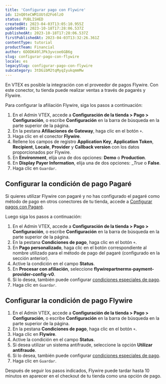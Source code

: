 ```yaml
---
title: 'Configurar pago con Flywire'
id: 12nQ0teCWM1UUtd2Fo6lzO
status: PUBLISHED
createdAt: 2023-04-03T13:05:10.955Z
updatedAt: 2023-10-18T17:28:06.537Z
publishedAt: 2023-10-18T17:28:06.537Z
firstPublishedAt: 2023-04-03T13:32:26.361Z
contentType: tutorial
productTeam: Financial
author: 6DODK49lJPk3yvcoe6GB6g
slug: configurar-pago-con-flywire
locale: es
legacySlug: configurar-pago-con-flywire
subcategory: 3tDGibM2tqMyqIyukqmmMw
---
```


En VTEX es posible la integración con el proveedor de pagos Flywire. Con este conector, tu tienda puede realizar ventas a través de pagarés y Flywire.

Para configurar la afiliación Flywire, siga los pasos a continuación:

1. En el Admin VTEX, accede a __Configuración de la tienda > Pago > Configuración__, o escribe __Configuración__ en la barra de búsqueda en la parte superior de la página.
2. En la pestana __Afiliaciones de Gateway__, haga clic en el botón `+`.
3. Haga clic en el conector __Flywire__.
4. Rellene los campos de registro __Application Key__, __Application Token__, __Recipient__, __Locale__, __Provider__ y __Callback version__ con los datos proporcionados por Flywire. 
5. En __Environment__, elija una de dos opciones: __Demo__ o __Production__.
6. En __Display Payer Information__, elija una de dos opciones: __True_ o __False__.
7. Haga clic en `Guardar`.

## Configurar la condición de pago Pagaré

Si quieres utilizar Flywire con pagaré y no has configurado el pagaré como método de pago en otros conectores de tu tienda, accede a [Configurar pagos con Pagaré](https://help.vtex.com/es/tutorial/configurar-pagos-con-pagare--5pW7avTwtyQcMu4uiW8quQ).

Luego siga los pasos a continuación:

1. En el Admin VTEX, accede a __Configuración de la tienda > Pago > Configuración__, o escribe __Configuración__ en la barra de búsqueda en la parte superior de la página.
2. En la pestana __Condiciones de pago__, haga clic en el botón `+`.
3. En __Pago personalizado__, haga clic en el botón correspondiente al nombre utilizado para el método de pago del pagaré (configurado en la sección anterior).
4. Active la condición en el campo __Status__.
5. En __Procesar con afiliación__, seleccione __flywirepartnermx-payment-provider-config-v0__.
6. Si lo desea, también puede configurar [condiciones especiales de pago](https://help.vtex.com/es/tutorial/condiciones-especiales--tutorials_456).
7. Haga clic en `Guardar`.

## Configurar la condición de pago Flywire

1. En el Admin VTEX, accede a __Configuración de la tienda > Pago > Configuración__, o escribe __Configuración__ en la barra de búsqueda en la parte superior de la página.
2. En la pestana __Condiciones de pago__, haga clic en el botón `+`.
3. Haga clic en __Flywire__.
4. Active la condición en el campo __Status__.
5. Si desea utilizar un sistema antifraude, seleccione la opción __Utilizar antifraude__.
6. Si lo desea, también puede configurar [condiciones especiales de pago](https://help.vtex.com/es/tutorial/condiciones-especiales--tutorials_456).
7. Haga clic en `Guardar`.

Después de seguir los pasos indicados, Flywire puede tardar hasta 10 minutos en aparecer en el checkout de tu tienda como una opción de pago.
